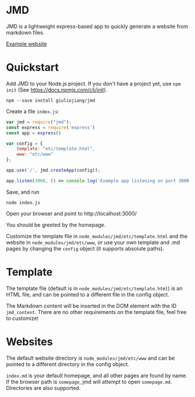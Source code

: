 # JMD

JMD is a lightweight express-based app to quickly generate a website from markdown files.

[Example website](https://osr.jstudios.ovh/)

# Quickstart

Add JMD to your Node.js project. If you don't have a project yet, use `npm init` (See https://docs.npmjs.com/cli/init).

```
npm --save install giuliojiang/jmd
```

Create a file `index.js`:

```javascript
var jmd = require("jmd");
const express = require('express')
const app = express()

var config = {
    template: "etc/template.html",
    www: "etc/www"
};

app.use('/', jmd.createApp(config));

app.listen(3000, () => console.log('Example app listening on port 3000!'))
```

Save, and run

```
node index.js
```

Open your browser and point to http://localhost:3000/

You should be greeted by the homepage.

Customize the template file in `node_modules/jmd/etc/template.html` and the website in `node_modules/jmd/etc/www`, or use your own template and .md pages by changing the `config` object (it supports absolute paths).

# Template

The template file (default is in `node_modules/jmd/etc/template.html`) is an HTML file, and can be pointed to a different file in the config object.

The Markdown content will be inserted in the DOM element with the ID `jmd_content`. There are no other requirements on the template file, feel free to customize!

# Websites

The default website directory is `node_modules/jmd/etc/www` and can be pointed to a different directory in the config object.

`index.md` is your default homepage, and all other pages are found by name. If the browser path is `somepage`, jmd will attempt to open `somepage.md`. Directories are also supported.
